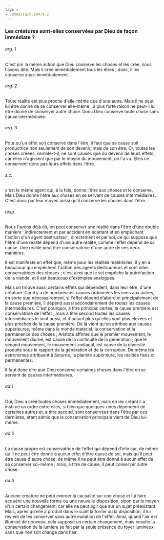 ```yaml
---
tags : 
- Summa/Ia/q.104/a.2
---
```


### Les créatures sont-elles conservées par Dieu de façon immédiate ?



###### arg. 1
C'est par la même action que Dieu conserve les choses et les crée, nous l'avons dite. Mais il crée immédiatement tous les êtres ; donc, il les conserve aussi immédiatement. 

###### arg. 2
Toute réalité est plus proche d'elle-même que d'une autre. Mais il ne peut lui être donné de se conserver elle-même ; à plus forte raison ne peut-il lui être donné de conserver autre chose. Donc Dieu conserve toute chose sans cause intermédiaire. 

###### arg. 3
Pour qu'un effet soit conservé dans l'être, il faut que sa cause soit productrice non seulement de son devenir, mais de son être. Or, toutes les choses créées, semble-t-il, ne sont causes que du devenir de leurs effets, car elles n'agissent que par le moyen du mouvement, on l'a vu. Elles ne conservent donc pas leurs effets dans l'être. 

###### s.c.
c'est le même agent qui, à la fois, donne l'être aux choses et le conserve. Mais Dieu donne l'être aux choses en se servant de causes intermédiaires. C'est donc par leur moyen aussi qu'il conserve les choses dans l'être. 

###### resp.
Nous l'avons déjà dit, on peut conserver une réalité dans l'être d'une double manière : indirectement et par accident en écartant et en empêchant l'action d'un agent destructeur ; directement et par soi, ce qui suppose que l'être d'une réalité dépend d'une autre réalité, comme l'effet dépend de sa cause. Une réalité peut être conservatrice d'une autre de ces deux manières. 

Il est manifeste en effet que, même pour les réalités matérielles, il y en a beaucoup qui empêchent l'action des agents destructeurs et sont dites conservatrices des choses ; c'est ainsi que le sel empêche la putréfaction de la viande, et il est beaucoup d'exemples analogues. 

Mais on trouve aussi certains effets qui dépendent, dans leur être, d'une créature. Car il y a de nombreuses causes ordonnées les unes aux autres, en sorte que nécessairement, si l'effet dépend d'abord et principalement de la cause première, il dépend aussi secondairement de toutes les causes intermédiaires. C'est pourquoi, à titre principal certes, la cause première est conservatrice de l'effet ; mais à titre second toutes les causes intermédiaires le sont aussi, et d'autant plus qu'elles sont plus élevées et plus proches de la cause première. De là vient qu'on attribue aux causes supérieures, même dans le monde matériel, la conservation et la permanence des choses ; Aristote affirme que le premier mouvement, le mouvement diurne, est cause de la continuité de la génération ; que le second mouvement, le mouvement zodiacal, est cause de la diversité produite sous le rapport de la génération et de la corruption. De même les astronomes attribuent à Saturne, la planète supérieure, les réalités fixes et permanentes. 

Il faut donc dire que Dieu conserve certaines choses dans l'être en se servant de causes intermédiaires. 

###### ad 1
Oui, Dieu a créé toutes choses immédiatement, mais en les créant il a institué un ordre entre elles, si bien que quelques-unes dépendent de certaines autres et, à titre second, sont conservées dans l'être par ces dernières, étant admis que la conservation principale vient de Dieu lui-même. 

###### ad 2
La cause propre est conservatrice de l'effet qui dépend d'elle car, de même qu'il ne peut être donné à aucun effet d'être cause de soi, mais qu'il peut être cause d'autre chose, de même il ne peut être donné à aucun effet de se conserver soi-même ; mais, à titre de cause, il peut conserver autre chose. 

###### ad 3
Aucune créature ne peut exercer la causalité sur une chose et lui faire acquérir une nouvelle forme ou une nouvelle disposition, sinon par le moyen d'un certain changement, car elle ne peut agir que sur un sujet préexistant. Mais, après qu'elle a produit dans le sujet la forme ou la disposition, il lui revient de les conserver sans autre mutation de l'effet. Ainsi, quand l'air est illuminé de nouveau, cela suppose un certain changement, mais ensuite la conservation de la lumière se fait par la seule présence du foyer lumineux sans que rien soit changé dans l'air. 

